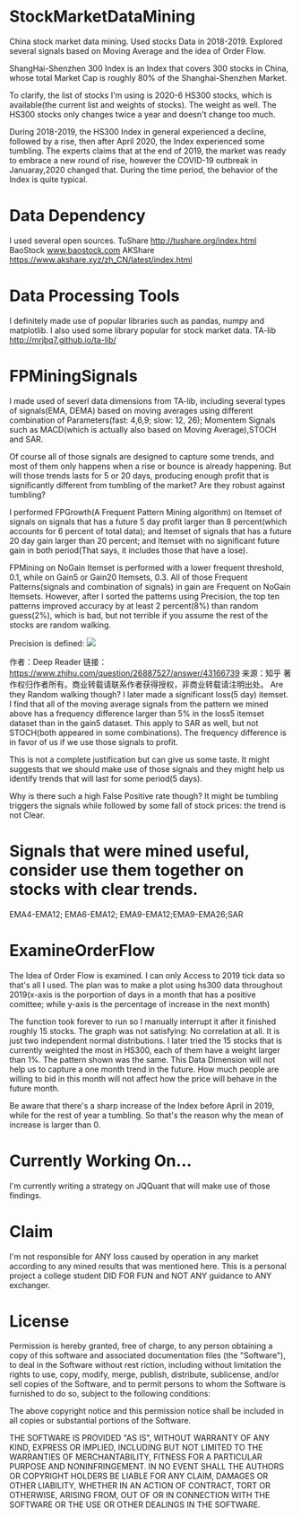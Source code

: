 # StockMarketDataMining
China stock market data mining. Used stocks Data in 2018-2019. Explored several signals based on Moving Average and the idea of Order Flow. 

ShangHai-Shenzhen 300 Index is an Index that covers 300 stocks in China, whose total Market Cap is roughly 80% of the Shanghai-Shenzhen Market. 

To clarify, the list of stocks I'm using is 2020-6 HS300 stocks, which is available(the current list and weights of stocks). The weight as well. The HS300 stocks only changes twice a year and doesn't change too much. 

During 2018-2019, the HS300 Index in general experienced a decline, followed by a rise, then after April 2020, the Index experienced some tumbling. The experts claims that at the end of 2019, the market was ready to embrace a new round of rise, however the COVID-19 outbreak in Januaray,2020 changed that. During the time period, the behavior of the Index is quite typical. 

# Data Dependency
I used several open sources. 
TuShare http://tushare.org/index.html
BaoStock www.baostock.com
AKShare https://www.akshare.xyz/zh_CN/latest/index.html

# Data Processing Tools
I definitely made use of popular libraries such as pandas, numpy and matplotlib.
I also used some library popular for stock market data.
TA-lib http://mrjbq7.github.io/ta-lib/

# FPMiningSignals
I made used of severl data dimensions from TA-lib, including several types of signals(EMA, DEMA) based on moving averages using different combination of Parameters(fast: 4,6,9; slow: 12, 26); Momentem Signals such as MACD(which is actually also based on Moving Average),STOCH and SAR. 

Of course all of those signals are designed to capture some trends, and most of them only happens when a rise or bounce is already happening. But will those trends lasts for 5 or 20 days, producing enough profit that is significantly different from tumbling of the market? Are they robust against tumbling? 

I performed FPGrowth(A Frequent Pattern Mining algorithm) on Itemset of signals on signals that has a future 5 day profit larger than 8 percent(which accounts for 6 percent of total data); and Itemset of signals that has a future 20 day gain larger than 20 percent; and Itemset with no significant future gain in both period(That says, it includes those that have a lose). 

FPMining on NoGain Itemset is performed with a lower frequent threshold, 0.1, while on Gain5 or Gain20 Itemsets, 0.3. All of those Frequent Patterns(signals and combination of signals) in gain are Frequent on NoGain Itemsets. However, after I sorted the patterns using Precision, the top ten patterns improved accuracy by at least 2 percent(8%) than random guess(2%), which is bad, but not terrible if you assume the rest of the stocks are random walking. 

Precision is defined: 
<img src="http://latex.codecogs.com/gif.latex? Precision = \frac{TP}{TP+FP}" />

作者：Deep Reader
链接：https://www.zhihu.com/question/26887527/answer/43166739
来源：知乎
著作权归作者所有。商业转载请联系作者获得授权，非商业转载请注明出处。
Are they Random walking though? I later made a significant loss(5 day) itemset.
I find that all of the moving average signals from the pattern we mined above has a frequency difference larger than 5% in the loss5 itemset dataset than in the gain5 dataset. This apply to SAR as well, but not STOCH(both appeared in some combinations). The frequency difference is in favor of us if we use those signals to profit. 

This is not a complete justification but can give us some taste. It might suggests that we should make use of those signals and they might help us identify trends that will last for some period(5 days). 

Why is there such a high False Positive rate though? It might be tumbling triggers the signals while followed by some fall of stock prices: the trend is not Clear. 

# Signals that were mined useful, consider use them together on stocks with clear trends.

EMA4-EMA12; EMA6-EMA12; EMA9-EMA12;EMA9-EMA26;SAR

# ExamineOrderFlow

The Idea of Order Flow is examined. 
I can only Access to 2019 tick data so that's all I used. 
The plan was to make a plot using hs300 data throughout 2019(x-axis is the porportion of days in a month that has a positive comittee; while y-axis is the percentage of increase in the next month)

The function took forever to run so I manually interrupt it after it finished roughly 15 stocks. The graph was not satisfying: No correlation at all. It is just two independent normal distributions. 
I later tried the 15 stocks that is currently weighted the most in HS300, each of them have a weight larger than 1%. The pattern shown was the same. 
This Data Dimension will not help us to capture a one month trend in the future. How much people are willing to bid in this month will not affect how the price will behave in the future month.

Be aware that there's a sharp increase of the Index before April in 2019, while for the rest of year a tumbling. So that's the reason why the mean of increase is larger than 0. 

# Currently Working On...
I'm currently writing a strategy on JQQuant that will make use of those findings. 

# Claim
I'm not responsible for ANY loss caused by operation in any market according to any mined results that was mentioned here. 
This is a personal project a college student DID FOR FUN and NOT ANY guidance to ANY exchanger.

# License
Permission is hereby granted, free of charge, to any person obtaining a copy of this software and associated documentation files (the "Software"), to deal in the Software without rest riction, including without limitation the rights to use, copy, modify, merge, publish, distribute, sublicense, and/or sell copies of the Software, and to permit persons to whom the Software is furnished to do so, subject to the following conditions:

The above copyright notice and this permission notice shall be included in all copies or substantial portions of the Software.

THE SOFTWARE IS PROVIDED "AS IS", WITHOUT WARRANTY OF ANY KIND, EXPRESS OR IMPLIED, INCLUDING BUT NOT LIMITED TO THE WARRANTIES OF MERCHANTABILITY, FITNESS FOR A PARTICULAR PURPOSE AND NONINFRINGEMENT. IN NO EVENT SHALL THE AUTHORS OR COPYRIGHT HOLDERS BE LIABLE FOR ANY CLAIM, DAMAGES OR OTHER LIABILITY, WHETHER IN AN ACTION OF CONTRACT, TORT OR OTHERWISE, ARISING FROM, OUT OF OR IN CONNECTION WITH THE SOFTWARE OR THE USE OR OTHER DEALINGS IN THE SOFTWARE.
